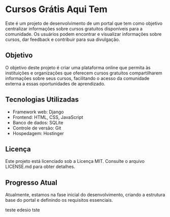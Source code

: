 # Cursos Grátis Aqui Tem

Este é um projeto de desenvolvimento de um portal que tem como objetivo centralizar informações sobre cursos gratuitos disponíveis para a comunidade. Os usuários podem encontrar e visualizar informações sobre cursos, dar feedback e contribuir para sua divulgação.

## Objetivo

O objetivo deste projeto é criar uma plataforma online que permita às instituições e organizações que oferecem cursos gratuitos compartilharem informações sobre seus cursos, facilitando o acesso da comunidade externa a essas oportunidades de aprendizado.

## Tecnologias Utilizadas

- Framework web: Django
- Frontend: HTML, CSS, JavaScript
- Banco de dados: SQLite
- Controle de versão: Git
- Hospedagem: Hostinger

## Licença

Este projeto está licenciado sob a Licença MIT. Consulte o arquivo LICENSE.md para obter detalhes.

## Progresso Atual

Atualmente, estamos na fase inicial do desenvolvimento, criando a estrutura base do portal e definindo os requisitos essenciais.

teste edesio tste